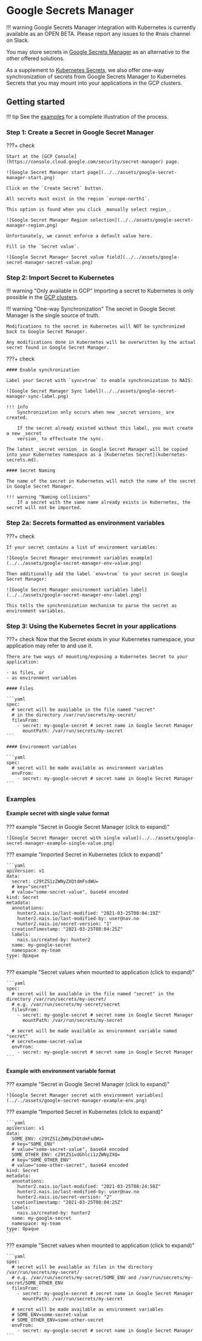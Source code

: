 # Google Secrets Manager

!!! warning
    Google Secrets Manager integration with Kubernetes is currently available as an OPEN BETA.
    Please report any issues to the #nais channel on Slack.

You may store secrets in [Google Secrets Manager](https://cloud.google.com/secret-manager) as an alternative to the
other offered solutions.

As a supplement to [Kubernetes Secrets](kubernetes-secrets.md), we also offer one-way 
synchronization of secrets from Google Secrets Manager to Kubernetes Secrets
that you may mount into your applications in the GCP clusters.

## Getting started

!!! tip
    See the [examples](#examples) for a complete illustration of the process.

### Step 1: Create a Secret in Google Secret Manager

???+ check

    Start at the [GCP Console](https://console.cloud.google.com/security/secret-manager) page.

    ![Google Secret Manager start page](../../assets/google-secret-manager-start.png)

    Click on the `Create Secret` button.

    All secrets must exist in the region `europe-north1`. 
    
    This option is found when you click _manually select region_. 

    ![Google Secret Manager Region selection](../../assets/google-secret-manager-region.png)

    Unfortunately, we cannot enforce a default value here.

    Fill in the `Secret value`.

    ![Google Secret Manager Secret value field](../../assets/google-secret-manager-secret-value.png)

### Step 2: Import Secret to Kubernetes

!!! warning "Only available in GCP"
    Importing a secret to Kubernetes is only possible in the [GCP clusters](../../clusters/gcp.md).

!!! warning "One-way Synchronization"
    The secret in Google Secret Manager is the single source of truth.

    Modifications to the secret in Kubernetes will NOT be synchronized back to Google Secret Manager.

    Any modifications done in Kubernetes will be overwritten by the actual secret found in Google Secret Manager.

???+ check

    #### Enable synchronization

    Label your Secret with `sync=true` to enable synchronization to NAIS:
    
    ![Google Secret Manager Sync label](../../assets/google-secret-manager-sync-label.png)

    !!! info 
        Synchronization only occurs when new _secret versions_ are created.

        If the secret already existed without this label, you must create a new _secret
        version_ to effectuate the sync.

    The latest _secret version_ in Google Secret Manager will be copied into your Kubernetes namespace as a [Kubernetes Secret](kubernetes-secrets.md).

    #### Secret Naming

    The name of the secret in Kubernetes will match the name of the secret in Google Secret Manager. 

    !!! warning "Naming collisions"
        If a secret with the same name already exists in Kubernetes, the secret will not be imported.

### Step 2a: Secrets formatted as environment variables

???+ check

    If your secret contains a list of environment variables:

    ![Google Secret Manager environment variables example](../../assets/google-secret-manager-env-value.png)

    Then additionally add the label `env=true` to your secret in Google Secret Manager:

    ![Google Secret Manager environment variables label](../../assets/google-secret-manager-env-label.png)

    This tells the synchronization mechanism to parse the secret as environment variables.

### Step 3: Using the Kubernetes Secret in your applications

???+ check
    Now that the Secret exists in your Kubernetes namespace, your application may refer to and use it.

    There are two ways of mounting/exposing a Kubernetes Secret to your application:

    - as files, or 
    - as environment variables

    #### Files

    ```yaml
    spec:
      # secret will be available in the file named "secret"
      # in the directory /var/run/secrets/my-secret/
      filesFrom:
        - secret: my-google-secret # secret name in Google Secret Manager
          mountPath: /var/run/secrets/my-secret
    ```

    #### Environment variables

    ```yaml
    spec:
      # secret will be made available as environment variables
      envFrom:
        - secret: my-google-secret # secret name in Google Secret Manager
    ```

### Examples

#### Example secret with single value format

??? example "Secret in Google Secret Manager (click to expand)"
    
    ![Google Secret Manager secret with single value](../../assets/google-secret-manager-example-single-value.png)

??? example "Imported Secret in Kubernetes (click to expand)"
    
    ```yaml
    apiVersion: v1
    data:
      secret: c29tZS1zZWNyZXQtdmFsdWU= 
      # key="secret"
      # value="some-secret-value", base64 encoded
    kind: Secret
    metadata:
      annotations:
        hunter2.nais.io/last-modified: "2021-03-25T08:04:19Z"
        hunter2.nais.io/last-modified-by: user@nav.no
        hunter2.nais.io/secret-version: "1"
      creationTimestamp: "2021-03-25T08:04:25Z"
      labels:
        nais.io/created-by: hunter2
      name: my-google-secret
      namespace: my-team
    type: Opaque
    ```

??? example "Secret values when mounted to application (click to expand)"

    ```yaml
    spec:
      # secret will be available in the file named "secret" in the directory /var/run/secrets/my-secret/
      # e.g. /var/run/secrets/my-secret/secret
      filesFrom:
        - secret: my-google-secret # secret name in Google Secret Manager
          mountPath: /var/run/secrets/my-secret

      # secret will be made available as environment variable named "secret"
      # secret=some-secret-value
      envFrom:
        - secret: my-google-secret # secret name in Google Secret Manager
    ```

#### Example with environment variable format

??? example "Secret in Google Secret Manager (click to expand)"

    ![Google Secret Manager secret with environment variables](../../assets/google-secret-manager-example-env.png)

??? example "Imported Secret in Kubernetes (click to expand)"

    ```yaml
    apiVersion: v1
    data:
      SOME_ENV: c29tZS1zZWNyZXQtdmFsdWU=
      # key="SOME_ENV"
      # value="some-secret-value", base64 encoded
      SOME_OTHER_ENV: c29tZS1vdGhlci1zZWNyZXQ=
      # key="SOME_OTHER_ENV"
      # value="some-other-secret", base64 encoded
    kind: Secret
    metadata:
      annotations:
        hunter2.nais.io/last-modified: "2021-03-25T08:24:58Z"
        hunter2.nais.io/last-modified-by: user@nav.no
        hunter2.nais.io/secret-version: "2"
      creationTimestamp: "2021-03-25T08:04:25Z"
      labels:
        nais.io/created-by: hunter2
      name: my-google-secret
      namespace: my-team
    type: Opaque
    ```

??? example "Secret values when mounted to application (click to expand)"

    ```yaml
    spec:
      # secret will be available as files in the directory /var/run/secrets/my-secret/
      # e.g. /var/run/secrets/my-secret/SOME_ENV and /var/run/secrets/my-secret/SOME_OTHER_ENV
      filesFrom:
        - secret: my-google-secret # secret name in Google Secret Manager
          mountPath: /var/run/secrets/my-secret

      # secret will be made available as environment variables
      # SOME_ENV=some-secret-value
      # SOME_OTHER_ENV=some-other-secret
      envFrom:
        - secret: my-google-secret # secret name in Google Secret Manager
    ```

